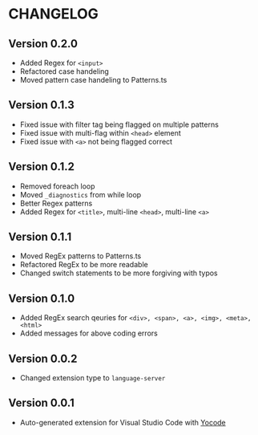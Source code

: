 # CHANGELOG
## Version 0.2.0
* Added Regex for `<input>`
* Refactored case handeling
* Moved pattern case handeling to Patterns.ts

## Version 0.1.3
* Fixed issue with filter tag being flagged on multiple patterns
* Fixed issue with multi-flag within `<head>` element
* Fixed issue with `<a>` not being flagged correct

## Version 0.1.2
* Removed foreach loop
* Moved `_diagnostics` from while loop
* Better Regex patterns
* Added Regex for `<title>`, multi-line `<head>`, multi-line `<a>`

## Version 0.1.1
* Moved RegEx patterns to Patterns.ts
* Refactored RegEx to be more readable
* Changed switch statements to be more forgiving with typos

## Version 0.1.0
* Added RegEx search qeuries for `<div>, <span>, <a>, <img>, <meta>, <html>`
* Added messages for above coding errors

## Version 0.0.2
* Changed extension type to `language-server`

## Version 0.0.1
* Auto-generated extension for Visual Studio Code with [Yocode](https://code.visualstudio.com/docs/extensions/yocode)